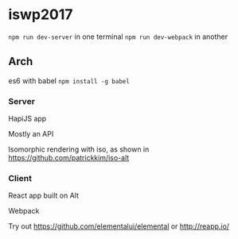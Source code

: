 # iswp2017

`npm run dev-server` in one terminal
`npm run dev-webpack` in another

## Arch

es6 with babel `npm install -g babel`

### Server

HapiJS app

Mostly an API

Isomorphic rendering with iso, as shown in https://github.com/patrickkim/iso-alt

### Client

React app built on Alt

Webpack

Try out https://github.com/elementalui/elemental or http://reapp.io/